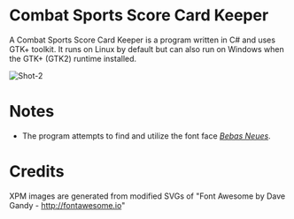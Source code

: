 # Combat Sports Score Card Keeper

A Combat Sports Score Card Keeper is a program written in C# and uses GTK+ toolkit. It runs on Linux by default but can also run on Windows when the GTK+ (GTK2) runtime installed.


![Shot-2](https://user-images.githubusercontent.com/21159693/72396505-dcb0db00-370a-11ea-92d4-e1fe237c6120.png)



# Notes
- The program attempts to find and utilize the font face *[Bebas Neues](https://fonts.adobe.com/fonts/bebas-neue)*.


# Credits
XPM images are generated from modified SVGs of "Font Awesome by Dave Gandy - http://fontawesome.io"

